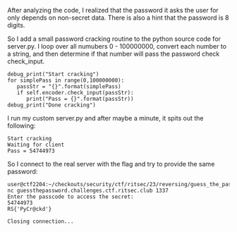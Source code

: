 After analyzing the code, I realized that the password it asks the user for
only depends on non-secret data.  There is also a hint that the password
is 8 digits.

So I add a small password cracking routine to the python source code for
server.py.  I loop over all numubers 0 - 100000000, convert each number
to a string, and then determine if that number will pass the password
check check_input.

```
debug_print("Start cracking")
for simplePass in range(0,100000000):
   passStr = "{}".format(simplePass)
   if self.encoder.check_input(passStr):
      print("Pass = {}".format(passStr))
debug_print("Done cracking")
```

I run my custom server.py and after maybe a minute, it spits out the following:

```
Start cracking
Waiting for client
Pass = 54744973
```

So I connect to the real server with the flag and try to provide the same
password:

```
user@ctf2204:~/checkouts/security/ctf/ritsec/23/reversing/guess_the_password$ nc guessthepassword.challenges.ctf.ritsec.club 1337
Enter the passcode to access the secret: 
54744973
RS{'PyCr@ckd'}

Closing connection...
```
